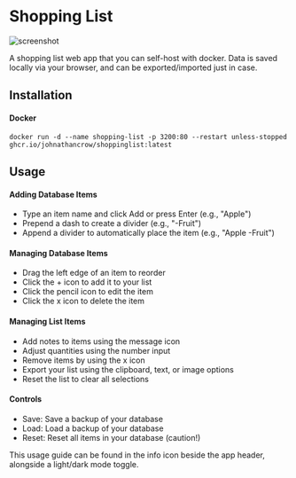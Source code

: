 # Shopping List
![screenshot](https://github.com/user-attachments/assets/5ac64a38-e2a5-4e97-b51b-f2e4f325ee19)

A shopping list web app that you can self-host with docker. Data is saved locally via your browser, and can be exported/imported just in case.

## Installation
#### Docker
```
docker run -d --name shopping-list -p 3200:80 --restart unless-stopped ghcr.io/johnathancrow/shoppinglist:latest
```

## Usage
#### Adding Database Items
- Type an item name and click Add or press Enter (e.g., "Apple")
- Prepend a dash to create a divider (e.g., "-Fruit")
- Append a divider to automatically place the item (e.g., "Apple -Fruit")
#### Managing Database Items
- Drag the left edge of an item to reorder
- Click the + icon to add it to your list
- Click the pencil icon to edit the item
- Click the x icon to delete the item
#### Managing List Items
- Add notes to items using the message icon
- Adjust quantities using the number input
- Remove items by using the x icon
- Export your list using the clipboard, text, or image options
- Reset the list to clear all selections
#### Controls
- Save: Save a backup of your database
- Load: Load a backup of your database
- Reset: Reset all items in your database (caution!)

This usage guide can be found in the info icon beside the app header, alongside a light/dark mode toggle.